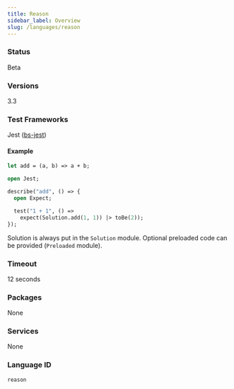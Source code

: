 ```yaml
---
title: Reason
sidebar_label: Overview
slug: /languages/reason
---
```



### Status

Beta

### Versions

3.3

### Test Frameworks

Jest ([bs-jest](https://github.com/glennsl/bs-jest))

#### Example

```ocaml
let add = (a, b) => a + b;
```
```ocaml
open Jest;

describe("add", () => {
  open Expect;

  test("1 + 1", () =>
    expect(Solution.add(1, 1)) |> toBe(2));
});
```

Solution is always put in the `Solution` module. Optional preloaded code can be provided (`Preloaded` module).

### Timeout

12 seconds

### Packages

None

### Services

None

### Language ID

`reason`
